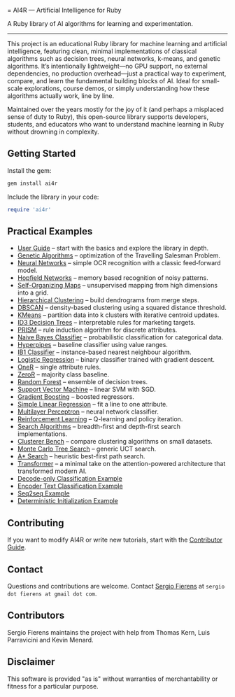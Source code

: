 = AI4R — Artificial Intelligence for Ruby

A Ruby library of AI algorithms for learning and experimentation.

---

This project is an educational Ruby library for machine learning and artificial intelligence, featuring clean, minimal implementations of classical algorithms such as decision trees, neural networks, k-means, and genetic algorithms. It’s intentionally lightweight—no GPU support, no external dependencies, no production overhead—just a practical way to experiment, compare, and learn the fundamental building blocks of AI. Ideal for small-scale explorations, course demos, or simply understanding how these algorithms actually work, line by line.

Maintained over the years mostly for the joy of it (and perhaps a misplaced sense of duty to Ruby), this open-source library supports developers, students, and educators who want to understand machine learning in Ruby without drowning in complexity.

## Getting Started

Install the gem:

```bash
gem install ai4r
```

Include the library in your code:

```ruby
require 'ai4r'
```

## Practical Examples

* [User Guide](user_guide.md) – start with the basics and explore the library in depth.
* [Genetic Algorithms](genetic_algorithms.md) – optimization of the Travelling Salesman Problem.
* [Neural Networks](neural_networks.md) – simple OCR recognition with a classic feed‑forward model.
* [Hopfield Networks](hopfield_network.md) – memory based recognition of noisy patterns.
* [Self-Organizing Maps](som.md) – unsupervised mapping from high dimensions into a grid.
* [Hierarchical Clustering](hierarchical_clustering.md) – build dendrograms from merge steps.
* [DBSCAN](dbscan.md) – density-based clustering using a squared distance threshold.
* [KMeans](kmeans.md) – partition data into k clusters with iterative centroid updates.
* [ID3 Decision Trees](machine_learning.md) – interpretable rules for marketing targets.
* [PRISM](prism.md) – rule induction algorithm for discrete attributes.
* [Naive Bayes Classifier](naive_bayes.md) – probabilistic classification for categorical data.
* [Hyperpipes](hyperpipes.md) – baseline classifier using value ranges.
* [IB1 Classifier](ib1.md) – instance-based nearest neighbour algorithm.
* [Logistic Regression](logistic_regression.md) – binary classifier trained with gradient descent.
* [OneR](one_r.md) – single attribute rules.
* [ZeroR](zero_r.md) – majority class baseline.
* [Random Forest](random_forest.md) – ensemble of decision trees.
* [Support Vector Machine](support_vector_machine.md) – linear SVM with SGD.
* [Gradient Boosting](gradient_boosting.md) – boosted regressors.
* [Simple Linear Regression](simple_linear_regression.md) – fit a line to one attribute.
* [Multilayer Perceptron](multilayer_perceptron.md) – neural network classifier.
* [Reinforcement Learning](reinforcement_learning.md) – Q-learning and policy iteration.
* [Search Algorithms](search_algorithms.md) – breadth-first and depth-first search implementations.
* [Clusterer Bench](clusterer_bench.md) – compare clustering algorithms on small datasets.
* [Monte Carlo Tree Search](monte_carlo_tree_search.md) – generic UCT search.
* [A* Search](a_star_search.md) – heuristic best-first path search.
* [Transformer](transformer.md) – a minimal take on the attention-powered architecture that transformed modern AI.
* [Decode-only Classification Example](../examples/transformer/decode_classifier_example.rb)
* [Encoder Text Classification Example](../examples/neural_network/transformer_text_classification.rb)
* [Seq2seq Example](../examples/transformer/seq2seq_example.rb)
* [Deterministic Initialization Example](../examples/transformer/deterministic_example.rb)

## Contributing

If you want to modify AI4R or write new tutorials, start with the
[Contributor Guide](contributor_guide.md).

## Contact

Questions and contributions are welcome. Contact [Sergio Fierens](https://github.com/SergioFierens) at `sergio dot fierens at gmail dot com`.

## Contributors

Sergio Fierens maintains the project with help from Thomas Kern, Luis Parravicini and Kevin Menard.

## Disclaimer

This software is provided "as is" without warranties of merchantability or fitness for a particular purpose.
